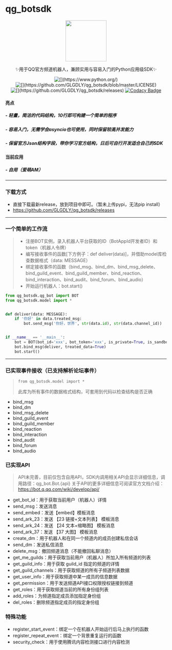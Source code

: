 # qg_botsdk

<div align="center">
    
<img src="https://groupprohead.gtimg.cn/13887241636967950/40?t=1650772396134" width="128"/>
    
✨用于QQ官方频道机器人，兼顾实用与容易入门的Python应用级SDK✨

![\[\](https://www.python.org/)](https://img.shields.io/badge/language-python-green.svg)
![\[\](https://github.com/GLGDLY/qg_botsdk/blob/master/LICENSE)](https://img.shields.io/badge/license-MIT-orange.svg)
![\[\](https://github.com/GLGDLY/qg_botsdk/releases)](https://img.shields.io/github/v/release/GLGDLY/qg_botsdk)
[![Codacy Badge](https://app.codacy.com/project/badge/Grade/f015549b3dba4602be2fe0f5d8b0a8d5)](https://www.codacy.com/gh/GLGDLY/qg_botsdk/dashboard?utm_source=github.com&utm_medium=referral&utm_content=GLGDLY/qg_botsdk&utm_campaign=Badge_Grade)

</div>

#### 亮点

##### -   轻量，简洁的代码结构，10行即可构建一个简单的程序

##### -   容易入门，无需学会asyncio也可使用，同时保留较高并发能力

##### - 保留官方Json结构字段，带你学习官方结构，日后可自行开发适合自己的SDK

#### 当前应用

##### - 自用（爱萌AM）

* * *

### 下载方式

-   直接下载最新release，放到项目中即可。（暂未上传pypi，无法pip install）
-   <https://github.com/GLGDLY/qg_botsdk/releases>

* * *

### 一个简单的工作流

> -   注册BOT实例，录入机器人平台获取的ID（BotAppId开发者ID）和token（机器人令牌）
> -   编写接收事件的函数[下方例子：def deliver(data)]，并借助model库检查数据格式（data: MESSAGE）
> -   绑定接收事件的函数（bind_msg、bind_dm、bind_msg_delete、bind_guild_event、bind_guild_member、bind_reaction、bind_interaction、bind_audit、bind_forum、bind_audio）
> -   开始运行机器人：bot.start()

```python
from qg_botsdk.qg_bot import BOT
from qg_botsdk.model import *


def deliver(data: MESSAGE):
    if '你好' in data.treated_msg:
        bot.send_msg('你好，世界', str(data.id), str(data.channel_id))


if __name__ == '__main__':
    bot = BOT(bot_id='xxx', bot_token='xxx', is_private=True, is_sandbox=True, max_shard=1)
    bot.bind_msg(deliver, treated_data=True)
    bot.start()
```

* * *

### 已实现事件接收（已支持解析论坛事件）

> `from qg_botsdk.model import *` 
>
> 此库为所有事件的数据格式结构，可套用到代码以检查结构是否正确

-   bind_msg
-   bind_dm
-   bind_msg_delete
-   bind_guild_event
-   bind_guild_member
-   bind_reaction
-   bind_interaction
-   bind_audit
-   bind_forum
-   bind_audio

### 已实现API

> API未完善，目前仅包含自用API，SDK内调用相关API会显示详细信息，调用路径：qg_bot.Bot.{api}
> 关于API的更多详细信息可阅读官方文档介绍：<https://bot.q.qq.com/wiki/develop/api/>

-   get_bot_id：用于获取当前用户（机器人）详情
-   send_msg：发送消息
-   send_embed：发送【embed】模板消息
-   send_ark_23：发送 【23 链接+文本列表】 模板消息
-   send_ark_24：发送 【24 文本+缩略图】 模板消息
-   send_ark_37：发送 【37 大图】 模板消息
-   create_dm：用于机器人和在同一个频道内的成员创建私信会话
-   send_dm：发送私信消息
-   delete_msg：撤回频道消息（不能撤回私聊消息）
-   get_me_guilds：用于获取当前用户（机器人）所加入所有频道的列表
-   get_guild_info：用于获取 guild_id 指定的频道的详情
-   get_guild_channels：用于获取频道的所有子频道列表数据
-   get_user_info：用于获取频道中某一成员的信息数据
-   get_permission：用于发送频道API接口权限授权链接到频道
-   get_roles：用于获取频道当前的所有身份组列表
-   add_roles：为频道指定成员添加指定身份组
-   del_roles：删除频道指定成员的指定身份组

### 特殊功能

-   register_start_event：绑定一个在机器人开始运行后马上执行的函数
-   register_repeat_event：绑定一个背景重复运行的函数
-   security_check：用于使用腾讯内容检测接口进行内容检测
